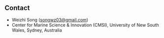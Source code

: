 
Contact
---

+ Weizhi Song (songwz03@gmail.com)
+ Center for Marine Science & Innovation (CMSI), University of New South Wales, Sydney, Australia


